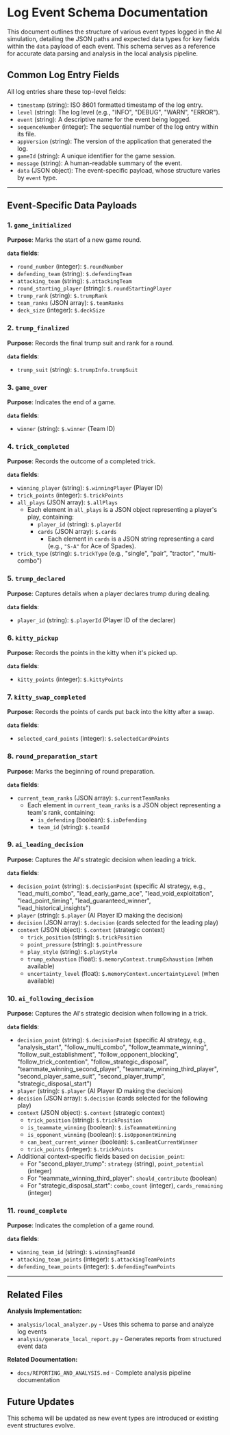 # Log Event Schema Documentation

This document outlines the structure of various event types logged in the AI simulation, detailing the JSON paths and expected data types for key fields within the `data` payload of each event. This schema serves as a reference for accurate data parsing and analysis in the local analysis pipeline.

## Common Log Entry Fields

All log entries share these top-level fields:

- `timestamp` (string): ISO 8601 formatted timestamp of the log entry.
- `level` (string): The log level (e.g., "INFO", "DEBUG", "WARN", "ERROR").
- `event` (string): A descriptive name for the event being logged.
- `sequenceNumber` (integer): The sequential number of the log entry within its file.
- `appVersion` (string): The version of the application that generated the log.
- `gameId` (string): A unique identifier for the game session.
- `message` (string): A human-readable summary of the event.
- `data` (JSON object): The event-specific payload, whose structure varies by `event` type.

---

## Event-Specific Data Payloads

### 1. `game_initialized`

**Purpose**: Marks the start of a new game round.

**`data` fields**:
- `round_number` (integer): `$.roundNumber`
- `defending_team` (string): `$.defendingTeam`
- `attacking_team` (string): `$.attackingTeam`
- `round_starting_player` (string): `$.roundStartingPlayer`
- `trump_rank` (string): `$.trumpRank`
- `team_ranks` (JSON array): `$.teamRanks`
- `deck_size` (integer): `$.deckSize`

### 2. `trump_finalized`

**Purpose**: Records the final trump suit and rank for a round.

**`data` fields**:
- `trump_suit` (string): `$.trumpInfo.trumpSuit`

### 3. `game_over`

**Purpose**: Indicates the end of a game.

**`data` fields**:
- `winner` (string): `$.winner` (Team ID)

### 4. `trick_completed`

**Purpose**: Records the outcome of a completed trick.

**`data` fields**:
- `winning_player` (string): `$.winningPlayer` (Player ID)
- `trick_points` (integer): `$.trickPoints`
- `all_plays` (JSON array): `$.allPlays`
  - Each element in `all_plays` is a JSON object representing a player's play, containing:
    - `player_id` (string): `$.playerId`
    - `cards` (JSON array): `$.cards`
      - Each element in `cards` is a JSON string representing a card (e.g., `"S-A"` for Ace of Spades).
- `trick_type` (string): `$.trickType` (e.g., "single", "pair", "tractor", "multi-combo")

### 5. `trump_declared`

**Purpose**: Captures details when a player declares trump during dealing.

**`data` fields**:
- `player_id` (string): `$.playerId` (Player ID of the declarer)

### 6. `kitty_pickup`

**Purpose**: Records the points in the kitty when it's picked up.

**`data` fields**:
- `kitty_points` (integer): `$.kittyPoints`

### 7. `kitty_swap_completed`

**Purpose**: Records the points of cards put back into the kitty after a swap.

**`data` fields**:
- `selected_card_points` (integer): `$.selectedCardPoints`

### 8. `round_preparation_start`

**Purpose**: Marks the beginning of round preparation.

**`data` fields**:
- `current_team_ranks` (JSON array): `$.currentTeamRanks`
  - Each element in `current_team_ranks` is a JSON object representing a team's rank, containing:
    - `is_defending` (boolean): `$.isDefending`
    - `team_id` (string): `$.teamId`

### 9. `ai_leading_decision`

**Purpose**: Captures the AI's strategic decision when leading a trick.

**`data` fields**:
- `decision_point` (string): `$.decisionPoint` (specific AI strategy, e.g., "lead_multi_combo", "lead_early_game_ace", "lead_void_exploitation", "lead_point_timing", "lead_guaranteed_winner", "lead_historical_insights")
- `player` (string): `$.player` (AI Player ID making the decision)
- `decision` (JSON array): `$.decision` (cards selected for the leading play)
- `context` (JSON object): `$.context` (strategic context)
  - `trick_position` (string): `$.trickPosition`
  - `point_pressure` (string): `$.pointPressure`
  - `play_style` (string): `$.playStyle`
  - `trump_exhaustion` (float): `$.memoryContext.trumpExhaustion` (when available)
  - `uncertainty_level` (float): `$.memoryContext.uncertaintyLevel` (when available)

### 10. `ai_following_decision`

**Purpose**: Captures the AI's strategic decision when following in a trick.

**`data` fields**:
- `decision_point` (string): `$.decisionPoint` (specific AI strategy, e.g., "analysis_start", "follow_multi_combo", "follow_teammate_winning", "follow_suit_establishment", "follow_opponent_blocking", "follow_trick_contention", "follow_strategic_disposal", "teammate_winning_second_player", "teammate_winning_third_player", "second_player_same_suit", "second_player_trump", "strategic_disposal_start")
- `player` (string): `$.player` (AI Player ID making the decision)
- `decision` (JSON array): `$.decision` (cards selected for the following play)
- `context` (JSON object): `$.context` (strategic context)
  - `trick_position` (string): `$.trickPosition`
  - `is_teammate_winning` (boolean): `$.isTeammateWinning`
  - `is_opponent_winning` (boolean): `$.isOpponentWinning`
  - `can_beat_current_winner` (boolean): `$.canBeatCurrentWinner`
  - `trick_points` (integer): `$.trickPoints`
- Additional context-specific fields based on `decision_point`:
  - For "second_player_trump": `strategy` (string), `point_potential` (integer)
  - For "teammate_winning_third_player": `should_contribute` (boolean)
  - For "strategic_disposal_start": `combo_count` (integer), `cards_remaining` (integer)

### 11. `round_complete`

**Purpose**: Indicates the completion of a game round.

**`data` fields**:
- `winning_team_id` (string): `$.winningTeamId`
- `attacking_team_points` (integer): `$.attackingTeamPoints`
- `defending_team_points` (integer): `$.defendingTeamPoints`

---

## Related Files

**Analysis Implementation:**
- `analysis/local_analyzer.py` - Uses this schema to parse and analyze log events
- `analysis/generate_local_report.py` - Generates reports from structured event data

**Related Documentation:**
- `docs/REPORTING_AND_ANALYSIS.md` - Complete analysis pipeline documentation

## Future Updates

This schema will be updated as new event types are introduced or existing event structures evolve.